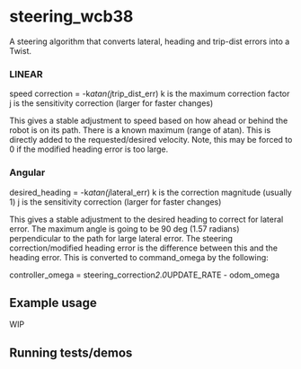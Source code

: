 # steering_wcb38

A steering algorithm that converts lateral, heading and trip-dist errors into 
 a Twist.

### LINEAR 
speed correction = -k*atan(j*trip_dist_err)
 k is the maximum correction factor
 j is the sensitivity correction (larger for faster changes)
 
 This gives a stable adjustment to speed based on how ahead or behind the robot
  is on its path. There is a known maximum (range of atan).
 This is directly added to the requested/desired velocity. Note, this may be
  forced to 0 if the modified heading error is too large.

### Angular
desired_heading = -k*atan(j*lateral_err)
 k is the correction magnitude (usually 1)
 j is the sensitivity correction (larger for faster changes)
 
 This gives a stable adjustment to the desired heading to correct for lateral
  error. The maximum angle is going to be 90 deg (1.57 radians) perpendicular to
  the path for large lateral error.
 The steering correction/modified heading error is the difference between this 
  and the heading error. This is converted to command_omega by the following:
 
controller_omega = steering_correction*2.0*UPDATE_RATE - odom_omega

 

## Example usage

 WIP

## Running tests/demos
    
